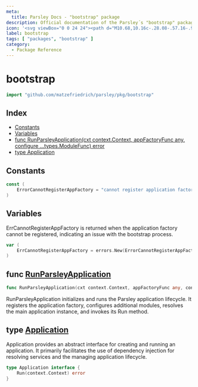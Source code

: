 ```yaml
---
meta:
  title: Parsley Docs - "bootstrap" package
description: Official documentation of the Parsley´s "bootstrap" package
icon: '<svg viewBox="0 0 24 24"><path d="M10.68,10.16c-.28.08-.57.16-.9.25-.16.05-.2.06-.35-.13-.18-.22-.31-.36-.57-.48-.76-.39-1.5-.28-2.18.19-.82.56-1.24,1.38-1.23,2.41.01,1.02.68,1.86,1.63,1.99.82.11,1.51-.19,2.05-.84.11-.14.21-.29.33-.47h-2.33c-.25,0-.31-.17-.23-.38.16-.39.45-1.05.62-1.38.04-.08.12-.2.3-.2h3.88c.17-.58.46-1.13.83-1.65.88-1.22,1.94-1.86,3.38-2.12,1.23-.23,2.39-.1,3.44.65.95.69,1.54,1.61,1.7,2.83.21,1.72-.27,3.11-1.39,4.31-.8.85-1.77,1.39-2.89,1.63-.21.04-.43.06-.64.08-.11.01-.22.02-.33.03-1.1-.03-2.1-.36-2.94-1.12-.59-.54-1-1.21-1.21-1.98-.14.3-.31.59-.51.86-.87,1.21-2,1.96-3.44,2.16-1.18.17-2.28-.08-3.24-.84-.89-.71-1.4-1.65-1.53-2.82-.16-1.39.23-2.63,1.03-3.72.86-1.18,1.99-1.93,3.38-2.2,1.13-.22,2.22-.08,3.2.62.64.44,1.1,1.05,1.4,1.79.07.11.02.18-.12.22-.42.11-.77.21-1.13.31h-.01ZM18.66,11.61v.14c-.06,1.09-.58,1.91-1.53,2.43-.64.34-1.3.38-1.97.08-.87-.41-1.33-1.41-1.11-2.4.27-1.19.99-1.94,2.11-2.21,1.15-.28,2.24.43,2.46,1.69.02.09.02.18.03.28h.01Z" style="fill-rule: evenodd;"/></svg>'
label: bootstrap
tags: [ "packages", "bootstrap" ]
category:
  - Package Reference
---
```

# bootstrap

```go
import "github.com/matzefriedrich/parsley/pkg/bootstrap"
```

## Index

- [Constants](<#constants>)
- [Variables](<#variables>)
- [func RunParsleyApplication\(cxt context.Context, appFactoryFunc any, configure ...types.ModuleFunc\) error](<#RunParsleyApplication>)
- [type Application](<#Application>)


## Constants

<a name="ErrorCannotRegisterAppFactory"></a>

```go
const (
    ErrorCannotRegisterAppFactory = "cannot register application factory"
)
```

## Variables

<a name="ErrCannotRegisterAppFactory"></a>ErrCannotRegisterAppFactory is returned when the application factory cannot be registered, indicating an issue with the bootstrap process.

```go
var (
    ErrCannotRegisterAppFactory = errors.New(ErrorCannotRegisterAppFactory)
)
```

<a name="RunParsleyApplication"></a>
## func [RunParsleyApplication](<https://github.com/matzefriedrich/parsley/blob/main/pkg/bootstrap/application.go#L30>)

```go
func RunParsleyApplication(cxt context.Context, appFactoryFunc any, configure ...types.ModuleFunc) error
```

RunParsleyApplication initializes and runs the Parsley application lifecycle. It registers the application factory, configures additional modules, resolves the main application instance, and invokes its Run method.

<a name="Application"></a>
## type [Application](<https://github.com/matzefriedrich/parsley/blob/main/pkg/bootstrap/types.go#L6-L8>)

Application provides an abstract interface for creating and running an application. It primarily facilitates the use of dependency injection for resolving services and the managing application lifecycle.

```go
type Application interface {
    Run(context.Context) error
}
```

